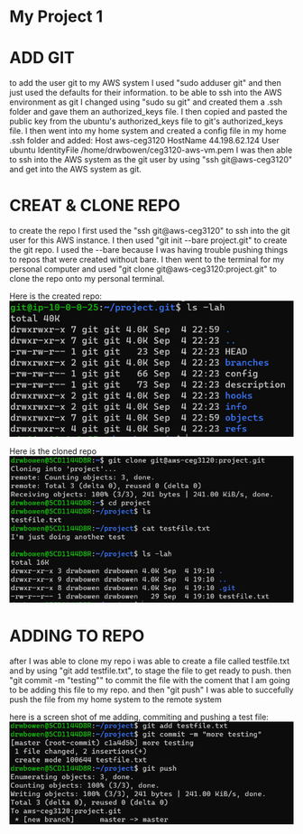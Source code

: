 # My Project 1 

# ADD GIT
to add the user git to my AWS system I used "sudo adduser git" and then just used the defaults for their information. to be able to ssh into the AWS environment as git I changed using "sudo su git" and created them a .ssh folder and gave them an authorized_keys file. I then copied and pasted the public key from the ubuntu's authorized_keys file to git's authorized_keys file. I then went into my home system and created a config file in my home .ssh folder and added:
 Host aws-ceg3120
        HostName 44.198.62.124
        User ubuntu
        IdentityFile /home/drwbowen/ceg3120-aws-vm.pem
I was then able to ssh into the AWS system as the git user by using "ssh git@aws-ceg3120" and get into the AWS system as git.

# CREAT & CLONE REPO
to create the repo I first used the "ssh git@aws-ceg3120" to ssh into the git user for this AWS instance. I then used "git init --bare project.git" to create the git repo. I used the --bare because I was having trouble pushing things to repos that were created without bare. 
I then went to the terminal for my personal computer and used "git clone git@aws-ceg3120:project.git" to clone the repo onto my personal terminal.

Here is the created repo:
![created repo](created_repo.PNG)

Here is the cloned repo
![created repo](cloned_repo.PNG)

# ADDING TO REPO
after I was able to clone my repo i was able to create a file called testfile.txt and by using "git add testfile.txt", to stage the file to get ready to push. then "git commit -m "testing"" to commit the file with the coment that I am going to be adding this file to my repo. and then "git push" I was able to succefully push the file from my home system to the remote system

here is a screen shot of me adding, commiting and pushing a test file:
![created repo](add.PNG)




